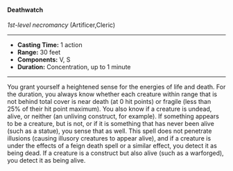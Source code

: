 #### Deathwatch
*1st-level necromancy* (Artificer,Cleric)
___
- **Casting Time:** 1 action
- **Range:** 30 feet
- **Components:** V, S
- **Duration:** Concentration, up to 1 minute
---
You grant yourself a heightened sense for the
energies of life and death. For the duration, you
always know whether each creature within range
that is not behind total cover is near death (at 0 hit
points) or fragile (less than 25% of their hit point
maximum). You also know if a creature is undead,
alive, or neither (an unliving construct, for
example).
If something appears to be a creature, but is not,
or if it is something that has never been alive (such
as a statue), you sense that as well.
This spell does not penetrate illusions (causing
illusory creatures to appear alive), and if a creature
is under the effects of a feign death spell or a similar
effect, you detect it as being dead. If a creature is a
construct but also alive (such as a warforged), you
detect it as being alive.
